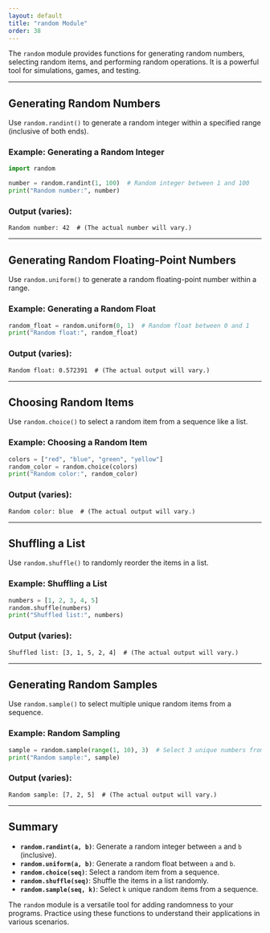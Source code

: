 ```yaml
---
layout: default
title: "random Module"
order: 38
---
```


The `random` module provides functions for generating random numbers, selecting random items, and performing random operations. It is a powerful tool for simulations, games, and testing.

---

## Generating Random Numbers

Use `random.randint()` to generate a random integer within a specified range (inclusive of both ends).

### Example: Generating a Random Integer

```python
import random

number = random.randint(1, 100)  # Random integer between 1 and 100
print("Random number:", number)
```

### Output (varies):

```plaintext
Random number: 42  # (The actual number will vary.)
```

---

## Generating Random Floating-Point Numbers

Use `random.uniform()` to generate a random floating-point number within a range.

### Example: Generating a Random Float

```python
random_float = random.uniform(0, 1)  # Random float between 0 and 1
print("Random float:", random_float)
```

### Output (varies):

```plaintext
Random float: 0.572391  # (The actual output will vary.)
```

---

## Choosing Random Items

Use `random.choice()` to select a random item from a sequence like a list.

### Example: Choosing a Random Item

```python
colors = ["red", "blue", "green", "yellow"]
random_color = random.choice(colors)
print("Random color:", random_color)
```

### Output (varies):

```plaintext
Random color: blue  # (The actual output will vary.)
```

---

## Shuffling a List

Use `random.shuffle()` to randomly reorder the items in a list.

### Example: Shuffling a List

```python
numbers = [1, 2, 3, 4, 5]
random.shuffle(numbers)
print("Shuffled list:", numbers)
```

### Output (varies):

```plaintext
Shuffled list: [3, 1, 5, 2, 4]  # (The actual output will vary.)
```

---

## Generating Random Samples

Use `random.sample()` to select multiple unique random items from a sequence.

### Example: Random Sampling

```python
sample = random.sample(range(1, 10), 3)  # Select 3 unique numbers from 1 to 9
print("Random sample:", sample)
```

### Output (varies):

```plaintext
Random sample: [7, 2, 5]  # (The actual output will vary.)
```

---

## Summary

- **`random.randint(a, b)`**: Generate a random integer between `a` and `b` (inclusive).
- **`random.uniform(a, b)`**: Generate a random float between `a` and `b`.
- **`random.choice(seq)`**: Select a random item from a sequence.
- **`random.shuffle(seq)`**: Shuffle the items in a list randomly.
- **`random.sample(seq, k)`**: Select `k` unique random items from a sequence.

The `random` module is a versatile tool for adding randomness to your programs. Practice using these functions to understand their applications in various scenarios.
